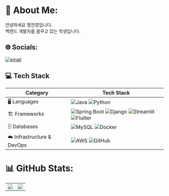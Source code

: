 # 💫 About Me:
안녕하세요 맹진영입니다.<br> 백엔드 개발자를 꿈꾸고 있는 학생입니다.


## 🌐 Socials:
[![email](https://img.shields.io/badge/Email-D14836?logo=gmail&logoColor=white)](mailto:mjy5188@naver.com) 


## 💻 Tech Stack

| **Category**   | **Tech Stack** |
|---------------|---------------|
| 🖥️ Languages  | ![Java](https://img.shields.io/badge/java-%23ED8B00.svg?style=for-the-badge&logo=openjdk&logoColor=white) ![Python](https://img.shields.io/badge/python-3670A0?style=for-the-badge&logo=python&logoColor=ffdd54) 
| 🏗️ Frameworks | ![Spring Boot](https://img.shields.io/badge/Spring%20Boot-%236DB33F.svg?style=for-the-badge&logo=springboot&logoColor=white) ![Django](https://img.shields.io/badge/django-%23092E20.svg?style=for-the-badge&logo=django&logoColor=white)  ![Streamlit](https://img.shields.io/badge/Streamlit-%23FE4B4B.svg?style=for-the-badge&logo=streamlit&logoColor=white) ![Flutter](https://img.shields.io/badge/Flutter-02569B?style=for-the-badge&logo=flutter&logoColor=white) |
| 🗄️ Databases  | ![MySQL](https://img.shields.io/badge/mysql-4479A1.svg?style=for-the-badge&logo=mysql&logoColor=white)  ![Docker](https://img.shields.io/badge/Docker-2496ED.svg?style=for-the-badge&logo=docker&logoColor=white) |
| ☁️ Infrastructure & DevOps | ![AWS](https://img.shields.io/badge/AWS-%23FF9900.svg?style=for-the-badge&logo=amazon-aws&logoColor=white) ![GitHub](https://img.shields.io/badge/github-%23121011.svg?style=for-the-badge&logo=github&logoColor=white) |
# 📊 GitHub Stats:

<table>
  <tr>
    <td>
      <img src="https://github-readme-stats.vercel.app/api?username=maeng555&theme=dark&hide_border=false&include_all_commits=false&count_private=false"/>
    </td>
    <td>
      <img src="https://github-readme-stats.vercel.app/api/top-langs/?username=maeng555&theme=dark&hide_border=false&include_all_commits=false&count_private=false&layout=compact"/>
    </td>
 
</table>
<!-- Proudly created with GPRM ( https://gprm.itsvg.in ) -->
